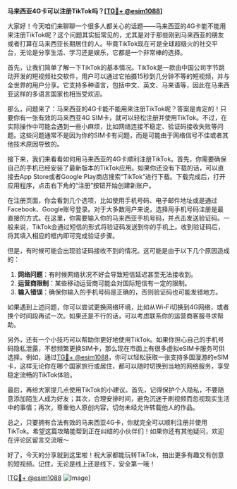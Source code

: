 **马来西亚4G卡可以注册TikTok吗？[[TG💪+ @esim1088](https://t.me/s/esim1088)]**

大家好！今天咱们来聊聊一个很多人都关心的话题——马来西亚的4G卡能不能用来注册TikTok呢？这个问题其实挺常见的，尤其是对于那些刚到马来西亚的朋友或者打算在马来西亚长期居住的人。毕竟TikTok现在可是全球超级火的社交平台，无论是分享生活、学习还是娱乐，它都是一个非常棒的选择。

首先，让我们简单了解一下TikTok的基本情况。TikTok是一款由中国公司字节跳动开发的短视频社交软件，用户可以通过它拍摄15秒到几分钟不等的短视频，并与全世界的用户分享。它支持多种语言，包括中文、英文、马来语等，因此在马来西亚这样的多语言国家也相当受欢迎。

那么，问题来了：马来西亚的4G卡能不能用来注册TikTok呢？答案是肯定的！只要你有一张有效的马来西亚4G SIM卡，就可以轻松注册并使用TikTok。不过，在实际操作中可能会遇到一些小麻烦，比如网络连接不稳定、验证码接收失败等问题。这些问题通常不是因为你的SIM卡有问题，而是可能由于网络信号不佳或者其他技术原因导致的。

接下来，我们来看看如何用马来西亚的4G卡顺利注册TikTok。首先，你需要确保自己的手机已经安装了最新版本的TikTok应用。如果你还没有下载的话，可以直接去App Store或者Google Play商店搜索“TikTok”进行下载。下载完成后，打开应用程序，点击右下角的“注册”按钮开始创建新账户。

在注册页面，你会看到几个选项，比如使用手机号码、电子邮件地址或是通过Facebook、Google账号登录。对于大多数用户来说，选择用手机号码注册是最直接的方式。在这里，你需要输入你的马来西亚手机号码，并点击发送验证码。一般来说，TikTok会通过短信的形式将验证码发送到你的手机上。收到验证码后，将其填入相应的框内即可完成验证步骤。

但是，有时候可能会出现验证码接收不到的情况。这可能是由于以下几个原因造成的：

1. **网络问题**：有时候网络状况不好会导致短信延迟甚至无法接收到。
2. **运营商限制**：某些移动运营商可能会对国际短信有一定的限制。
3. **输入错误**：确保你输入的手机号码是正确的，否则验证码也可能发错地方。

如果遇到上述问题，你可以尝试更换网络环境，比如从Wi-Fi切换到4G网络，或者换个时间段再试一次。如果还是不行的话，可以考虑联系你的运营商客服寻求帮助。

另外，还有一个小技巧可以帮助你更好地使用TikTok。如果你担心自己的手机号码隐私泄露，不想频繁更换SIM卡，那么现在市面上有很多虚拟eSIM卡服务可供选择。例如，通过[TG💪+ @esim1088](https://t.me/s/esim1088)，你可以轻松获取一张支持多国漫游的eSIM卡，这样无论你在哪个国家旅行或居住，都可以随时切换到当地的网络服务，享受稳定流畅的TikTok体验。

最后，再给大家提几点使用TikTok的小建议。首先，记得保护个人隐私，不要随意添加陌生人成为好友；其次，合理安排时间，避免沉迷于刷视频而忽视现实生活中的事情；再次，尊重他人原创内容，切勿未经允许转载他人的作品。

总之，只要拥有合法有效的马来西亚4G卡，你就完全可以顺利注册并使用TikTok。希望这篇攻略能帮到正在纠结的小伙伴们！如果你还有其他疑问，欢迎在评论区留言交流哦～

好了，今天的分享就到这里啦！祝大家都能玩转TikTok，拍出更多有趣又有创意的短视频。记住，无论是线上还是线下，安全第一哦！

[[TG💪+ @esim1088](https://t.me/s/esim1088) ![Image](https://i.postimg.cc/4NQfJmqS/Snipaste-2025-05-13-00-14-12.png)]